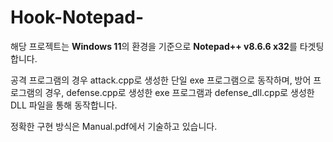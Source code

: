 # Hook-Notepad-

해당 프로젝트는 **Windows 11**의 환경을 기준으로 **Notepad++ v8.6.6 x32**를 타겟팅합니다.

공격 프로그램의 경우 attack.cpp로 생성한 단일 exe 프로그램으로 동작하며, 방어 프로그램의 경우, defense.cpp로 생성한 exe 프로그램과 defense_dll.cpp로 생성한 DLL 파일을 통해 동작합니다.

정확한 구현 방식은 Manual.pdf에서 기술하고 있습니다.
